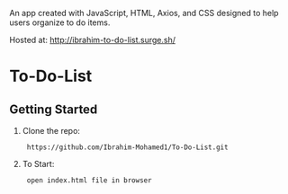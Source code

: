 An app created with JavaScript, HTML, Axios, and CSS designed to help users organize to do items.

Hosted at: http://ibrahim-to-do-list.surge.sh/

# To-Do-List

## Getting Started

1. Clone the repo:  

        https://github.com/Ibrahim-Mohamed1/To-Do-List.git
        
2. To Start:

        open index.html file in browser
